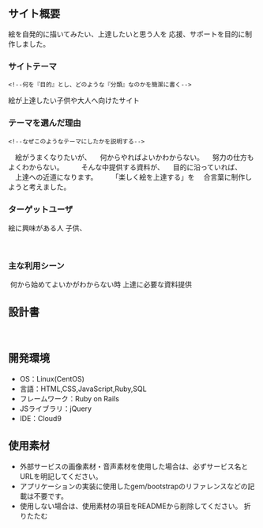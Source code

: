 # <!-- Enjoy_Picture_絵を楽しく描こう -->
​
## サイト概要
  
  絵を自発的に描いてみたい、上達したいと思う人を
  応援、サポートを目的に制作しました。
  
### サイトテーマ
    <!--何を『目的』とし、どのような『分類』なのかを簡潔に書く-->
  絵が上達したい子供や大人へ向けたサイト


### テーマを選んだ理由
    <!--なぜこのようなテーマにしたかを説明する-->
　絵がうまくなりたいが、
　何からやればよいかわからない。
　努力の仕方もよくわからない。
　
　そんな中提供する資料が、
　目的に沿っていれば、
　上達への近道になります。
　
　「楽しく絵を上達する」を
　合言葉に制作しようと考えました。
　
  
### ターゲットユーザ
  <!--誰に使ってもらうかを具体的に記載する-->

絵に興味がある人
子供、

​
### 主な利用シーン
<!--どのような時に使うのかの状況を記載すること-->
​
何から始めてよいかがわからない時
上達に必要な資料提供

## 設計書
<!--テーマを設定・提出する時点では不要です-->
​



## 開発環境
- OS：Linux(CentOS)
- 言語：HTML,CSS,JavaScript,Ruby,SQL
- フレームワーク：Ruby on Rails
- JSライブラリ：jQuery
- IDE：Cloud9
​
## 使用素材
- 外部サービスの画像素材・音声素材を使用した場合は、必ずサービス名とURLを明記してください。
- アプリケーションの実装に使用したgem/bootstrapのリファレンスなどの記載は不要です。
- 使用しない場合は、使用素材の項目をREADMEから削除してください。
折りたたむ